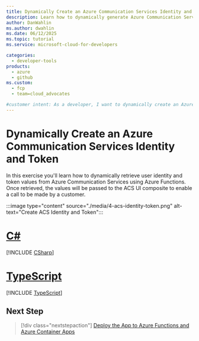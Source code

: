 ```yaml
---
title: Dynamically Create an Azure Communication Services Identity and Token
description: Learn how to dynamically generate Azure Communication Services user identities and tokens using Azure Functions. This enables secure user authentication for audio/video calling.
author: DanWahlin
ms.author: dwahlin
ms.date: 06/12/2025
ms.topic: tutorial
ms.service: microsoft-cloud-for-developers

categories:
  - developer-tools
products:
  - azure
  - github
ms.custom:
  - fcp
  - team=cloud_advocates

#customer intent: As a developer, I want to dynamically create an Azure Communication Services identity and token.
---
```


<!-- markdownlint-disable MD041 -->

# Dynamically Create an Azure Communication Services Identity and Token

In this exercise you'll learn how to dynamically retrieve user identity and token values from Azure Communication Services using Azure Functions. Once retrieved, the values will be passed to the ACS UI composite to enable a call to be made by a customer.

:::image type="content" source="./media/4-acs-identity-token.png" alt-text="Create ACS Identity and Token":::

# [C#](#tab/csharp)

[!INCLUDE [CSharp](./includes/05-Create-ACS-Identity-Token-CS.md)]

# [TypeScript](#tab/typescript)

[!INCLUDE [TypeScript](./includes/05-Create-ACS-Identity-Token-TS.md)]

## Next Step

> [!div class="nextstepaction"]
> [Deploy the App to Azure Functions and Azure Container Apps](07-Deploy-to-Azure-Container-Apps.md)

